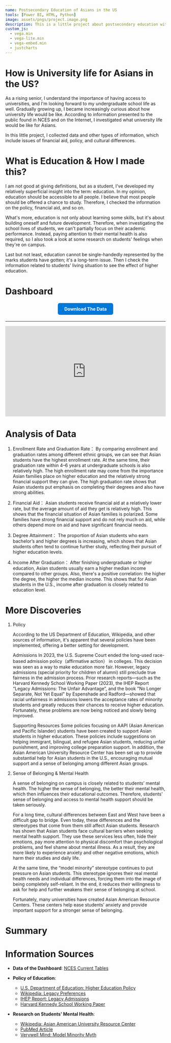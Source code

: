 ```yaml
---
name: Postsecondary Education of Asians in the US
tools: [Power BI, HTML, Python]
image: assets/pngs/project.image.png
description: This is a little project about postsecondary education with viz!
custom_js:
  - vega.min
  - vega-lite.min
  - vega-embed.min
  - justcharts
---
```


# How is University life for Asians in the US?

As a rising senior, I understand the importance of having access to universities, and I'm looking forward to my undergraduate school life as well. Gradually growing up, I became increasingly curious about how university life would be like.
According to information presented to the public found in NCES and on the Internet, I investigated what university life would be like for Asians. 

In this little project, I collected data and other types of information, which include issues of financial aid, policy, and cultural differences.

# What is Education & How I made this?
I am not good at giving definitions, but as a student, I've developed my relatively superficial insight into the term: education. In my opinion, education should be accessible to all people. I believe that most people should be offered a chance to study.
Therefore, I checked the information on the policy, financial aid, and so on.

What's more, education is not only about learning some skills, but it's about building oneself and future development. Therefore, when investigating the school lives of students, we can't partially focus on their academic performance. 
Instead, paying attention to their mental health is also required, so I also took a look at some research on students' feelings when they're on campus.

Last but not least, education cannot be single-handedly represented by the marks students have gotten; it's a long-term issue. Then I check the information related to students' living situation to see the effect of higher education. 

# Dashboard

<!-- 按钮部分 -->
<!-- 下载按钮部分 -->
<div style="text-align:center; margin:20px 0;">
  <a href="{{ site.baseurl }}/assets/phd_clean.xlsx" download
     style="display:inline-block; padding:10px 20px; background:#0078D7; color:#fff;
            text-decoration:none; border-radius:6px; font-weight:bold;">
     Download The Data
  </a>
</div>




---


<!-- Power BI 报表嵌入 -->
<div style="position:relative; margin:0 auto; max-width:1200px; padding-top:56.25%;">
  <iframe 
    title="phd form"
    src="https://app.powerbigov.us/view?r=eyJrIjoiZGRkZTc2YzAtZTE2ZS00MWIyLTk5YTctNzFiODc5Y2U0ZmU3IiwidCI6Ijg1NTI4ODdjLWNiYzMtNGVlNS05ZmQzLWVhMjE3ZTMwMjZmYyJ9"
    style="position:absolute; top:0; left:0; width:100%; height:100%; border:0;"
    allowfullscreen="true">
  </iframe>
</div>

# Analysis of Data
1. Enrollment Rate and Graduation Rate：
By comparing enrollment and graduation rates among different ethnic groups, we can see that Asian students have the highest enrollment rate. At the same time, their graduation rate within 4–6 years at undergraduate schools is also relatively high.
The high enrollment rate may come from the importance Asian families place on higher education and the relatively strong financial support they can give. The high graduation rate shows that Asian students put emphasis on completing their degrees and also have strong abilities.

2. Financial Aid：
Asian students receive financial aid at a relatively lower rate, but the average amount of aid they get is relatively high.
This shows that the financial situation of Asian families is polarized. Some families have strong financial support and do not rely much on aid, while others depend more on aid and have significant financial needs.

3. Degree Attainment：
The proportion of Asian students who earn bachelor’s and higher degrees is increasing, which shows that Asian students often tend to continue further study, reflecting their pursuit of higher education levels.

4. Income After Graduation：
After finishing undergraduate or higher education, Asian students usually earn a higher median income compared to other groups. Also, there's a positive correlation: the higher the degree, the higher the median income. This shows that for Asian students in the U.S., income after graduation is closely related to education level.

# More Discoveries
1. Policy
   
   According to the US Department of Education, Wikipedia, and other sources of information, it's apparent that several policies have been implemented, offering a better setting for development.
   
   Admissions
   In 2023, the U.S. Supreme Court ended the long-used race-based admission policy（affirmative action） in colleges. This decision was seen as a way to make education more fair. However, legacy admissions (special priority for children of alumni) still preclude true fairness in the admission process.
   Prior research reports—such as the Harvard Kennedy School Working Paper (2023), the IHEP Report “Legacy Admissions: The Unfair Advantage”, and the book "No Longer Separate, Not Yet Equal" by Espenshade and Radford—showed that racial unfairness in admissions lowers the acceptance rates of minority students and greatly reduces their chances to receive higher education. Fortunately, these problems are now being noticed and slowly being improved.

   Supporting Resources
   Some policies focusing on AAPI (Asian American and Pacific Islander) students have been created to support Asian students in higher education. These policies include suggestions on helping immigrant, bilingual, and refugee Asian students, reducing unfair punishment, and improving college preparation support. In addition, the Asian American University Resource Center has been set up to provide substantial help for Asian students in the U.S., encouraging mutual support and a sense of belonging among different Asian groups.

2. Sense of Belonging & Mental Health

   A sense of belonging on campus is closely related to students’ mental health. The higher the sense of belonging, the better their mental health, which then influences their educational outcomes. Therefore, students’ sense of belonging and access to mental health support should be taken seriously.

   For a long time, cultural differences between East and West have been a difficult gap to bridge. Even today, these differences and the stereotypes that come from them still affect Asian students.
   Research has shown that Asian students face cultural barriers when seeking mental health support. They use these services less often, hide their emotions, pay more attention to physical discomfort than psychological problems, and feel shame about mental illness. As a result, they are more likely to experience anxiety and other negative emotions, which harm their studies and daily life.

   At the same time, the “model minority” stereotype continues to put pressure on Asian students. This stereotype ignores their real mental health needs and individual differences, forcing them into the image of being completely self-reliant. In the end, it reduces their willingness to ask for help and further weakens their sense of belonging at school.

   Fortunately, many universities have created Asian American Resource Centers. These centers help ease students’ anxiety and provide important support for a stronger sense of belonging.

# Summary




# Information Sources

- **Data of the Dashboard**: [NCES Current Tables](https://nces.ed.gov/programs/digest/current_tables.asp)

- **Policy of Education**:  
  - [U.S. Department of Education: Higher Education Policy](https://www.ed.gov/laws-and-policy/higher-education-laws-and-policy/higher-education-policy)  
  - [Wikipedia: Legacy Preferences](https://en.wikipedia.org/wiki/Legacy_preferences)  
  - [IHEP Report: Legacy Admissions](https://www.ihep.org/legacy-admissions-report)  
  - [Harvard Kennedy School Working Paper](https://dash.harvard.edu/handle/1/37371446)

- **Research on Students' Mental Health**:  
  - [Wikipedia: Asian American University Resource Center](https://en.wikipedia.org/wiki/Asian_American_university_resource_center)  
  - [PubMed Article](https://pubmed.ncbi.nlm.nih.gov/36853990/)  
  - [Verywell Mind: Model Minority Myth](https://www.verywellmind.com/what-is-the-model-minority-myth-6259907)

                    


